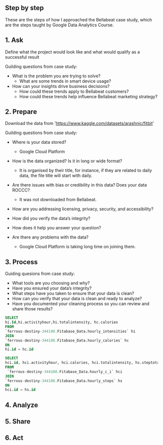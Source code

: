 ## Step by step
These are the steps of how I approached the Bellabeat case study, which are the steps taught by Google Data Analytics Course. 

## 1. Ask
Define what the project would look like and what would qualify as a successful result

Guilding questions from case study:
* What is the problem you are trying to solve?
  * What are some trends in smart device usage?
* How can your insights drive business decisions?
  * How could these trends apply to Bellabeat customers?
  * How could these trends help influence Bellabeat marketing strategy?

## 2. Prepare 
Download the data from 'https://www.kaggle.com/datasets/arashnic/fitbit'

Guilding questions from case study:
* Where is your data stored?
  * Google Cloud Platform
* How is the data organized? Is it in long or wide format?
  * It is organised by their title, for instance, if they are related to daily data, the file title will start with daily. 
* Are there issues with bias or credibility in this data? Does your data ROCCC?
  * It was not downloaded from Bellabeat.   
* How are you addressing licensing, privacy, security, and accessibility?

* How did you verify the data’s integrity?

* How does it help you answer your question?

* Are there any problems with the data?
  * Google Cloud Platform is taking long time on joining them. 

## 3. Process 

Guiding quesions from case study:
* What tools are you choosing and why?
* Have you ensured your data’s integrity?
* What steps have you taken to ensure that your data is clean?
* How can you verify that your data is clean and ready to analyze?
* Have you documented your cleaning process so you can review and share those results?

```sql
SELECT  
hi.Id,hi.activityhour,hi.totalintensity, hc.calories
FROM 
`ferrous-destiny-344108.Fitabase_Data.hourly_intensities` hi
JOIN
`ferrous-destiny-344108.Fitabase_Data.hourly_calories` hc
ON 
hi.id = hc.id

```

```SQL
SELECT  
hci.id, hci.activityhour, hci.calories, hci.totalintensity, hs.steptotal
FROM
 `ferrous-destiny-344108.Fitabase_Data.hourly_c_i` hci
JOIN
`ferrous-destiny-344108.Fitabase_Data.hourly_steps` hs
ON
hci.id = hs.id
```

## 4. Analyze 


## 5. Share 


## 6. Act
